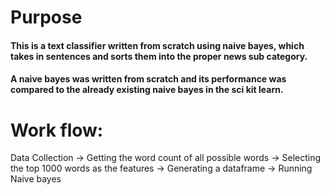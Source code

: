 # Purpose 

#### This is a text classifier written from scratch using naive bayes, which takes in sentences and sorts them into the proper news sub category.<br>
#### A naive bayes was written from scratch and its performance was compared to the already existing naive bayes in the sci kit learn.<br>


# Work flow:

Data Collection -> Getting the word count of all possible words -> Selecting the top 1000 words as the features -> Generating a dataframe -> Running Naive bayes



